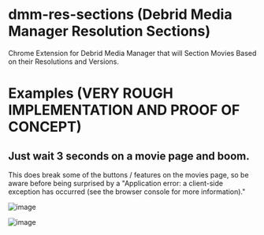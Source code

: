 # dmm-res-sections (Debrid Media Manager Resolution Sections)

Chrome Extension for Debrid Media Manager that will Section Movies Based on their Resolutions and Versions.

# Examples (VERY ROUGH IMPLEMENTATION AND PROOF OF CONCEPT)

## Just wait 3 seconds on a movie page and boom.

This does break some of the buttons / features on the movies page, so be aware before being surprised by a "Application error: a client-side exception has occurred (see the browser console for more information)."

![image](https://github.com/user-attachments/assets/38eaeabd-5e14-4b0b-b77a-e0e3189dbd4b)

![image](https://github.com/user-attachments/assets/10ede37f-caf0-4266-a962-2463ba0ffa5e)
